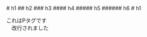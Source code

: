 <link rel="stylesheet" href="https://aso2001195.github.io/css/style.css"/>
# h1
## h2
### h3
#### h4
##### h5
###### h6
# h1

これはPタグです<br>　改行されました

